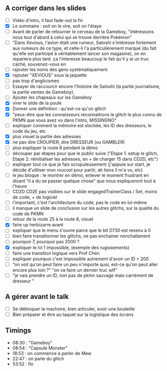 ## A corriger dans les slides

- [ ] Vidéo d'intro, il faut fade-out la fin
- [x] Le sommaire : soit on le vire, soit on l'étaye
- [ ] Avant de parler de retourner le cerveau de la Gameboy, "intéressons nous tout d'abord à celui qui se trouve derrière  Pokémon" 
- [ ] "Dans Xevious, l'avion était une rumeur, Satoshi s'intéresse fortement aux rumeurs de ce type, et celle-li l'a particulièrement marqué (du fait qu'elle est participé à véritablement lancer son magasine), on en reparlera plus tard. ça l'interesse beaucoup le fait qu'il y ai un truc caché, souvenez-vous en
- [ ] rajouter les noms des gens systématiquement
- [x] rajouter "XEVIOUS" sous la jaquette
- [ ] pas trop d'anglicismes
- [ ] Essayer de raccourcir encore l'histoire de Satoshi (la partie journalisme, la partie ventes de Gameboy).
- [ ] Ajouter les chapeaux sur les Gameboy
- [x] virer le slide de la poule
- [x] Donner une définition : qu'est-ce qu'un glitch
- [x] "peux-être que les connaisseurs reconnaitrons le glitch le plus connu de PKMN que vous avez vu dans l'intro, MISSINGNO"
- [ ] expliquer comment la mémoire est stockée, les ID des dresseurs, le code du jeu, etc
- [x] plus visuel la partie des adresses
- [x] ne pas dire CROUPIER, dire DRESSEUR (ou GAMBLER)
- [ ] plus expliquer la route 8 pendant la démo
- [ ] découper par étapes pour que le public suive ("Etape 1: setup le glitch, Etape 2: réinitialiser les adresses, en + de charger 15 dans CD2D, etc")
- [ ] expliquer tout ce que je fais scrupuleusement (j'appuie sur start, je décide d'utiliser mon roucool pour partir, ah tiens il m'a vu, etc)
- [ ] le jeu bloque : le montrer en démo, enlever le moment frustrant en disant "il a du se passer quelque chose" que nous expliqueront tout à l'heure
- [ ] CD2D CD2E pas visibles sur le slide engagedTrainerClass / Set, moins de code, + de logiciel
- [ ] l'important, c'est l'architecture du code, pas le code en lui-même
- [ ] il manque un slide de conclusion sur les autres glitchs, sur la qualité du code de PKMN
- [ ] retour de la route 25 à la route 8, visuel
- [x] faire up herbizarre avant
- [ ] expliquer que le menu s'ouvre parce que le bit D730 est revenu à 0
- [ ] bien faire transitionner les glitchs, ne pas enchainer nonchallament
- [ ] pourquoi 7, pourquoi pas 2000 ?
- [x] expliquer le lvl 1 impossible, (exemple des rugissements)
- [ ] faire une transition logique vers Prof Chen
- [ ] expliquer pourquoi c'est impossible autrement d'avoir un ID > 200
- [ ] "on voit qu'on peut faire un peu n'importe quoi, est-ce qu'on peut aller encore plus loin ?" "on va faire un dernier truc wtf"
- [ ] "je vais prendre un ID, non pas de pkmn sauvage mais carrément de dresseur "

## A gérer avant le talk

- [ ] Se débloquer la machoire, bien articuler, avoir une bouteille
- [ ] Bien préparer et être au taquet sur la logistique des écrans

## Timings

- 08:30 : "Gameboy"
- 08:54 : "Capsule Monster"
- 18:53 : on commence à parler de Mew
- 22:47 : on parle du glitch
- 53:52 : fin